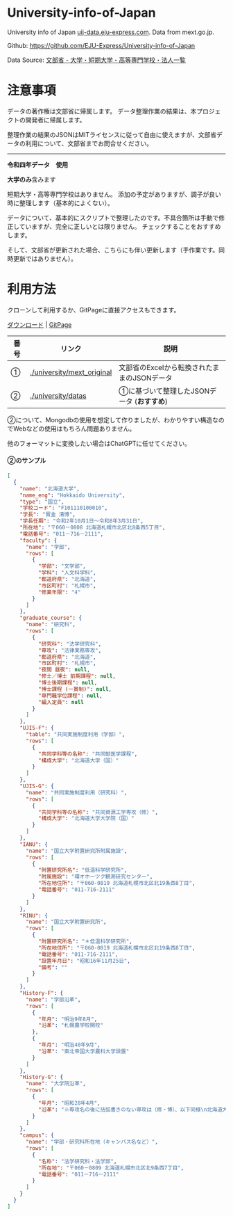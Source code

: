 # University-info-of-Japan

University info of Japan [uij-data.eju-express.com](https://uij-data.eju-express.com/). Data from mext.go.jp.

Github: https://github.com/EJU-Express/University-info-of-Japan

Data Source: [文部省 - 大学・短期大学・高等専門学校・法人一覧](https://www.mext.go.jp/a_menu/koutou/ichiran/mext_01853.html)

# 注意事項

データの著作権は文部省に帰属します。
データ整理作業の結果は、本プロジェクトの開発者に帰属します。

整理作業の結果のJSONはMITライセンスに従って自由に使えますが、文部省データの利用について、文部省までお問合せください。

------

**令和四年データ　使用**

**大学のみ**含みます

短期大学・高等専門学校はありません。
添加の予定がありますが、調子が良い時に整理します（基本的によくない）。

データについて、基本的にスクリプトで整理したのです。不具合箇所は手動で修正していますが、完全に正しいとは限りません。
チェックすることをおすすめします。

そして、文部省が更新された場合、こちらにも伴い更新します（手作業です。同時更新ではありません）。

# 利用方法

クローンして利用するか、GitPageに直接アクセスもできます。

[ダウンロード](https://codeload.github.com/EJU-Express/University-info-of-Japan/zip/refs/heads/master) |
[GitPage](https://uij-data.eju-express.com/university/datas/r4-university-info.json)

| 番号 | リンク                                                    | 説明                            |
|----|--------------------------------------------------------|-------------------------------|
| ①  | [./university/mext_original](university/mext_original) | 文部省のExcelから転換されたままのJSONデータ    |
| ②  | [./university/datas](university/datas)                 | ①に基づいて整理したJSONデータ (**おすすめ**)　 |

②について、Mongodbの使用を想定して作りましたが、わかりやすい構造なのでWebなどの使用はもちろん問題ありません。

他のフォーマットに変換したい場合はChatGPTに任せてください。

#### ②のサンプル

```json
[
  {
    "name": "北海道大学",
    "name_eng": "Hokkaido University",
    "type": "国立",
    "学校コード": "F101110100010",
    "学長": "寳金 清博",
    "学長任期": "令和2年10月1日～令和8年3月31日",
    "所在地": "〒060－0808 北海道札幌市北区北8条西5丁目",
    "電話番号": "011－716－2111",
    "faculty": {
      "name": "学部",
      "rows": [
        {
          "学部": "文学部",
          "学科": "人文科学科",
          "都道府県": "北海道",
          "市区町村": "札幌市",
          "修業年限": "4"
        }
      ]
    },
    "graduate_course": {
      "name": "研究科",
      "rows": [
        {
          "研究科": "法学研究科",
          "専攻": "法律実務専攻",
          "都道府県": "北海道",
          "市区町村": "札幌市",
          "夜間 昼夜": null,
          "修士／博士 前期課程": null,
          "博士後期課程": null,
          "博士課程 (一貫制)": null,
          "専門職学位課程": null,
          "編入定員": null
        }
      ]
    },
    "UJIS-F": {
      "table": "共同実施制度利用（学部）",
      "rows": [
        {
          "共同学科等の名称": "共同獣医学課程",
          "構成大学": "北海道大学（国）"
        }
      ]
    },
    "UJIS-G": {
      "name": "共同実施制度利用（研究科）",
      "rows": [
        {
          "共同学科等の名称": "共同資源工学専攻（修）",
          "構成大学": "北海道大学大学院（国）"
        }
      ]
    },
    "IANU": {
      "name": "国立大学附置研究所附属施設",
      "rows": [
        {
          "附置研究所名": "低温科学研究所",
          "附属施設": "環オホーツク観測研究センター",
          "所在地住所": "〒060-0819 北海道札幌市北区北19条西8丁目",
          "電話番号": "011-716-2111"
        }
      ]
    },
    "RINU": {
      "name": "国立大学附置研究所",
      "rows": [
        {
          "附置研究所名": "＊低温科学研究所",
          "所在地住所": "〒060-0819 北海道札幌市北区北19条西8丁目",
          "電話番号": "011-716-2111",
          "設置年月日": "昭和16年11月25日",
          "備考": ""
        }
      ]
    },
    "History-F": {
      "name": "学部沿革",
      "rows": [
        {
          "年月": "明治9年8月",
          "沿革": "札幌農学校開校"
        },
        {
          "年月": "明治40年9月",
          "沿革": "東北帝国大学農科大学設置"
        }
      ]
    },
    "History-G": {
      "name": "大学院沿革",
      "rows": [
        {
          "年月": "昭和28年4月",
          "沿革": "※専攻名の後に括弧書きのない専攻は（修・博）、以下同様\n北海道大学大学院（文学研究科（哲学専攻、東洋哲学専攻、心理学専攻、社会学専攻（修）、史学専攻、英米文学専攻、国文学専攻）、教育学研究科（教育学専攻、教育制度専攻）、法学研究科（民事法専攻（修））、経済学研究科（経済政策専攻（修））、理学研究科（数学専攻、物理学専攻、化学専攻、地質学鉱物学専攻、植物学専攻、動物学専攻）、工学研究科（土木工学専攻、鉱山工学専攻、機械工学専攻（修）、電気工学専攻、応用化学専攻、冶金工学専攻、建築工学専攻）、農学研究科（農学専攻、農業経済学専攻、農業生物学専攻、農芸化学専攻、畜産学専攻、農業工学専攻、林学専攻、林産学専攻）、獣医学研究科（予防治療学専攻、形態機能学専攻）、水産学研究科（水産学専攻））設置"
        }
      ]
    },
    "campus": {
      "name": "学部・研究科所在地（キャンパス名など）",
      "rows": [
        {
          "名称": "法学研究科・法学部",
          "所在地": "〒060－0809 北海道札幌市北区北9条西7丁目",
          "電話番号": "011－716－2111"
        }
      ]
    }
  }
]
```


